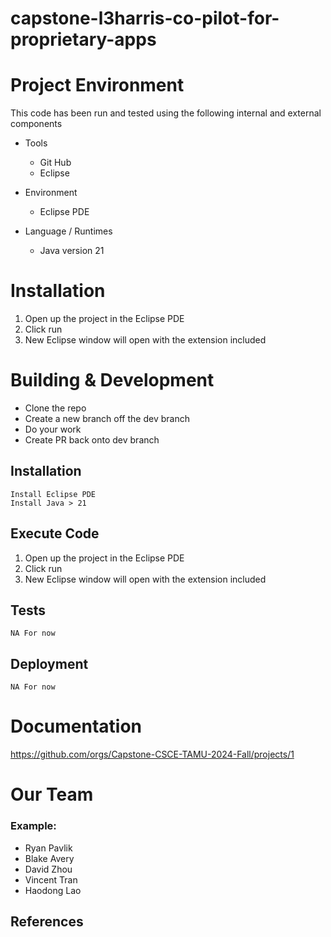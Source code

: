 # capstone-l3harris-co-pilot-for-proprietary-apps

<!-- What does your tool/codebase do? -->


# Project Environment

<!-- What did you use to develop the tool -->

This code has been run and tested using the following internal and external components

- Tools
    - Git Hub
    - Eclipse
  
- Environment
    - Eclipse PDE

- Language / Runtimes
    - Java version 21


# Installation

1. Open up the project in the Eclipse PDE
2. Click run
3. New Eclipse window will open with the extension included

# Building & Development

- Clone the repo
- Create a new branch off the dev branch
- Do your work
- Create PR back onto dev branch

## Installation

    Install Eclipse PDE
    Install Java > 21

## Execute Code

1. Open up the project in the Eclipse PDE
2. Click run
3. New Eclipse window will open with the extension included

## Tests

    NA For now

## Deployment

    NA For now 

# Documentation

https://github.com/orgs/Capstone-CSCE-TAMU-2024-Fall/projects/1 

# Our Team

### Example:
- Ryan Pavlik
- Blake Avery
- David Zhou
- Vincent Tran
- Haodong Lao

## References

